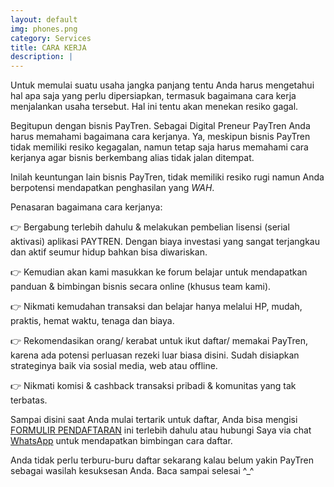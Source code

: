 ```yaml
---
layout: default
img: phones.png
category: Services
title: CARA KERJA
description: |
---
```

Untuk memulai suatu usaha jangka panjang tentu Anda harus mengetahui hal apa saja yang perlu dipersiapkan, termasuk bagaimana cara kerja menjalankan usaha tersebut. Hal ini tentu akan menekan resiko gagal.

Begitupun dengan bisnis PayTren. Sebagai Digital Preneur PayTren Anda harus memahami bagaimana cara kerjanya. Ya, meskipun bisnis PayTren tidak memiliki resiko kegagalan, namun tetap saja harus memahami cara kerjanya agar bisnis berkembang alias tidak jalan ditempat.

Inilah keuntungan lain bisnis PayTren, tidak memiliki resiko rugi namun Anda berpotensi mendapatkan penghasilan yang *WAH*.

Penasaran bagaimana cara kerjanya:

👉 Bergabung terlebih dahulu & melakukan pembelian lisensi (serial aktivasi) aplikasi PAYTREN. Dengan biaya investasi yang sangat terjangkau dan aktif seumur hidup bahkan bisa diwariskan.

👉 Kemudian akan kami masukkan ke forum belajar untuk mendapatkan panduan & bimbingan bisnis secara online (khusus team kami).

👉 Nikmati kemudahan transaksi dan belajar hanya melalui HP, mudah, praktis, hemat waktu, tenaga dan biaya.

👉 Rekomendasikan orang/ kerabat untuk ikut daftar/ memakai PayTren, karena ada potensi perluasan rezeki luar biasa disini. Sudah disiapkan strateginya baik via sosial media, web atau offline.

👉 Nikmati komisi & cashback transaksi pribadi & komunitas yang tak terbatas.

Sampai disini saat Anda mulai tertarik untuk daftar, Anda bisa mengisi [FORMULIR PENDAFTARAN](https://bit.ly/FormulirDftrPayTren) ini terlebih dahulu atau hubungi Saya via chat [WhatsApp](https://bit.ly/BimbinganAktivasiPayTren) untuk mendapatkan bimbingan cara daftar.

Anda tidak perlu terburu-buru daftar sekarang kalau belum yakin PayTren sebagai wasilah kesuksesan Anda. Baca sampai selesai ^_^
